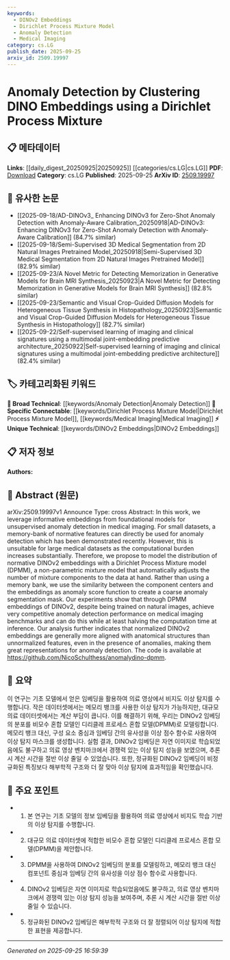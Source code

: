 ```yaml
---
keywords:
  - DINOv2 Embeddings
  - Dirichlet Process Mixture Model
  - Anomaly Detection
  - Medical Imaging
category: cs.LG
publish_date: 2025-09-25
arxiv_id: 2509.19997
---
```


<!-- KEYWORD_LINKING_METADATA:
{
  "processed_timestamp": "2025-09-25T16:59:39.401273",
  "vocabulary_version": "1.0",
  "selected_keywords": [
    "DINOv2 Embeddings",
    "Dirichlet Process Mixture Model",
    "Anomaly Detection",
    "Medical Imaging"
  ],
  "rejected_keywords": [],
  "similarity_scores": {
    "DINOv2 Embeddings": 0.78,
    "Dirichlet Process Mixture Model": 0.82,
    "Anomaly Detection": 0.79,
    "Medical Imaging": 0.77
  },
  "extraction_method": "AI_prompt_based",
  "budget_applied": true,
  "candidates_json": {
    "candidates": [
      {
        "surface": "DINOv2 embeddings",
        "canonical": "DINOv2 Embeddings",
        "aliases": [
          "DINO embeddings"
        ],
        "category": "unique_technical",
        "rationale": "DINOv2 embeddings are central to the paper's approach for anomaly detection, offering a novel application in medical imaging.",
        "novelty_score": 0.75,
        "connectivity_score": 0.65,
        "specificity_score": 0.85,
        "link_intent_score": 0.78
      },
      {
        "surface": "Dirichlet Process Mixture model",
        "canonical": "Dirichlet Process Mixture Model",
        "aliases": [
          "DPMM"
        ],
        "category": "specific_connectable",
        "rationale": "The DPMM is a key component in the methodology, providing a non-parametric approach to modeling data distributions.",
        "novelty_score": 0.68,
        "connectivity_score": 0.72,
        "specificity_score": 0.8,
        "link_intent_score": 0.82
      },
      {
        "surface": "anomaly detection",
        "canonical": "Anomaly Detection",
        "aliases": [],
        "category": "broad_technical",
        "rationale": "Anomaly detection is a fundamental concept in the paper, linking it to broader discussions in machine learning and medical imaging.",
        "novelty_score": 0.45,
        "connectivity_score": 0.88,
        "specificity_score": 0.6,
        "link_intent_score": 0.79
      },
      {
        "surface": "medical imaging",
        "canonical": "Medical Imaging",
        "aliases": [],
        "category": "specific_connectable",
        "rationale": "Medical imaging is the application domain, providing context and potential connections to other research in the field.",
        "novelty_score": 0.5,
        "connectivity_score": 0.85,
        "specificity_score": 0.7,
        "link_intent_score": 0.77
      }
    ],
    "ban_list_suggestions": [
      "memory bank",
      "normative features"
    ]
  },
  "decisions": [
    {
      "candidate_surface": "DINOv2 embeddings",
      "resolved_canonical": "DINOv2 Embeddings",
      "decision": "linked",
      "scores": {
        "novelty": 0.75,
        "connectivity": 0.65,
        "specificity": 0.85,
        "link_intent": 0.78
      }
    },
    {
      "candidate_surface": "Dirichlet Process Mixture model",
      "resolved_canonical": "Dirichlet Process Mixture Model",
      "decision": "linked",
      "scores": {
        "novelty": 0.68,
        "connectivity": 0.72,
        "specificity": 0.8,
        "link_intent": 0.82
      }
    },
    {
      "candidate_surface": "anomaly detection",
      "resolved_canonical": "Anomaly Detection",
      "decision": "linked",
      "scores": {
        "novelty": 0.45,
        "connectivity": 0.88,
        "specificity": 0.6,
        "link_intent": 0.79
      }
    },
    {
      "candidate_surface": "medical imaging",
      "resolved_canonical": "Medical Imaging",
      "decision": "linked",
      "scores": {
        "novelty": 0.5,
        "connectivity": 0.85,
        "specificity": 0.7,
        "link_intent": 0.77
      }
    }
  ]
}
-->

# Anomaly Detection by Clustering DINO Embeddings using a Dirichlet Process Mixture

## 📋 메타데이터

**Links**: [[daily_digest_20250925|20250925]] [[categories/cs.LG|cs.LG]]
**PDF**: [Download](https://arxiv.org/pdf/2509.19997.pdf)
**Category**: cs.LG
**Published**: 2025-09-25
**ArXiv ID**: [2509.19997](https://arxiv.org/abs/2509.19997)

## 🔗 유사한 논문
- [[2025-09-18/AD-DINOv3_ Enhancing DINOv3 for Zero-Shot Anomaly Detection with Anomaly-Aware Calibration_20250918|AD-DINOv3: Enhancing DINOv3 for Zero-Shot Anomaly Detection with Anomaly-Aware Calibration]] (84.7% similar)
- [[2025-09-18/Semi-Supervised 3D Medical Segmentation from 2D Natural Images Pretrained Model_20250918|Semi-Supervised 3D Medical Segmentation from 2D Natural Images Pretrained Model]] (82.9% similar)
- [[2025-09-23/A Novel Metric for Detecting Memorization in Generative Models for Brain MRI Synthesis_20250923|A Novel Metric for Detecting Memorization in Generative Models for Brain MRI Synthesis]] (82.8% similar)
- [[2025-09-23/Semantic and Visual Crop-Guided Diffusion Models for Heterogeneous Tissue Synthesis in Histopathology_20250923|Semantic and Visual Crop-Guided Diffusion Models for Heterogeneous Tissue Synthesis in Histopathology]] (82.7% similar)
- [[2025-09-22/Self-supervised learning of imaging and clinical signatures using a multimodal joint-embedding predictive architecture_20250922|Self-supervised learning of imaging and clinical signatures using a multimodal joint-embedding predictive architecture]] (82.4% similar)

## 🏷️ 카테고리화된 키워드
**🧠 Broad Technical**: [[keywords/Anomaly Detection|Anomaly Detection]]
**🔗 Specific Connectable**: [[keywords/Dirichlet Process Mixture Model|Dirichlet Process Mixture Model]], [[keywords/Medical Imaging|Medical Imaging]]
**⚡ Unique Technical**: [[keywords/DINOv2 Embeddings|DINOv2 Embeddings]]

## 📋 저자 정보

**Authors:** 

## 📄 Abstract (원문)

arXiv:2509.19997v1 Announce Type: cross 
Abstract: In this work, we leverage informative embeddings from foundational models for unsupervised anomaly detection in medical imaging. For small datasets, a memory-bank of normative features can directly be used for anomaly detection which has been demonstrated recently. However, this is unsuitable for large medical datasets as the computational burden increases substantially. Therefore, we propose to model the distribution of normative DINOv2 embeddings with a Dirichlet Process Mixture model (DPMM), a non-parametric mixture model that automatically adjusts the number of mixture components to the data at hand. Rather than using a memory bank, we use the similarity between the component centers and the embeddings as anomaly score function to create a coarse anomaly segmentation mask. Our experiments show that through DPMM embeddings of DINOv2, despite being trained on natural images, achieve very competitive anomaly detection performance on medical imaging benchmarks and can do this while at least halving the computation time at inference. Our analysis further indicates that normalized DINOv2 embeddings are generally more aligned with anatomical structures than unnormalized features, even in the presence of anomalies, making them great representations for anomaly detection. The code is available at https://github.com/NicoSchulthess/anomalydino-dpmm.

## 📝 요약

이 연구는 기초 모델에서 얻은 임베딩을 활용하여 의료 영상에서 비지도 이상 탐지를 수행합니다. 작은 데이터셋에서는 메모리 뱅크를 사용한 이상 탐지가 가능하지만, 대규모 의료 데이터셋에서는 계산 부담이 큽니다. 이를 해결하기 위해, 우리는 DINOv2 임베딩의 분포를 비모수 혼합 모델인 디리클레 프로세스 혼합 모델(DPMM)로 모델링합니다. 메모리 뱅크 대신, 구성 요소 중심과 임베딩 간의 유사성을 이상 점수 함수로 사용하여 이상 탐지 마스크를 생성합니다. 실험 결과, DINOv2 임베딩은 자연 이미지로 학습되었음에도 불구하고 의료 영상 벤치마크에서 경쟁력 있는 이상 탐지 성능을 보였으며, 추론 시 계산 시간을 절반 이상 줄일 수 있었습니다. 또한, 정규화된 DINOv2 임베딩이 비정규화된 특징보다 해부학적 구조와 더 잘 맞아 이상 탐지에 효과적임을 확인했습니다.

## 🎯 주요 포인트

- 1. 본 연구는 기초 모델의 정보 임베딩을 활용하여 의료 영상에서 비지도 학습 기반의 이상 탐지를 수행합니다.
- 2. 대규모 의료 데이터셋에 적합한 비모수 혼합 모델인 디리클레 프로세스 혼합 모델(DPMM)을 제안합니다.
- 3. DPMM을 사용하여 DINOv2 임베딩의 분포를 모델링하고, 메모리 뱅크 대신 컴포넌트 중심과 임베딩 간의 유사성을 이상 점수 함수로 사용합니다.
- 4. DINOv2 임베딩은 자연 이미지로 학습되었음에도 불구하고, 의료 영상 벤치마크에서 경쟁력 있는 이상 탐지 성능을 보여주며, 추론 시 계산 시간을 절반 이상 줄일 수 있습니다.
- 5. 정규화된 DINOv2 임베딩은 해부학적 구조와 더 잘 정렬되어 이상 탐지에 적합한 표현을 제공합니다.


---

*Generated on 2025-09-25 16:59:39*